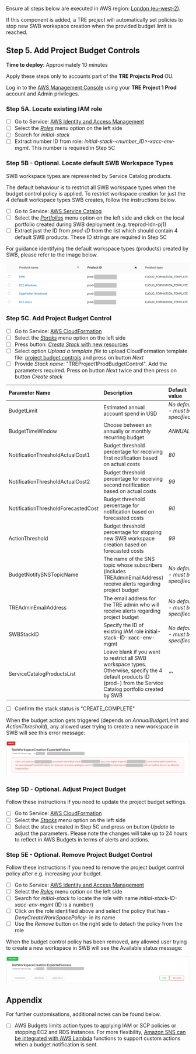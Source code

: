 Ensure all steps below are executed in AWS region: [London (eu-west-2)](https://eu-west-2.console.aws.amazon.com/).

If this component is added, a TRE project will automatically set policies to stop new SWB workspace creation when the provided budget limit is reached.

## Step 5. Add Project Budget Controls

**Time to deploy**: Approximately 10 minutes

Apply these steps only to accounts part of the **TRE Projects Prod** OU.

Log in to the [AWS Management Console](https://console.aws.amazon.com/) using your **TRE Project 1 Prod** account and Admin privileges.

### Step 5A. Locate existing IAM role

- [ ] Go to Service: [AWS Identity and Access Management](https://us-east-1.console.aws.amazon.com/iamv2/home#/home)
- [ ] Select the [*Roles*](https://us-east-1.console.aws.amazon.com/iamv2/home#/roles) menu option on the left side
- [ ] Search for *initial-stack*
- [ ] Extract number ID from role: *initial-stack-<number_ID>-xacc-env-mgmt*. This number is required in Step 5C

### Step 5B - Optional. Locate default SWB Workspace Types

SWB workspace types are represented by Service Catalog products.

The default behaviour is to restrict all SWB workspace types when the budget control policy is applied. To restrict workspace creation for just the 4 default workspace types SWB creates, follow the instructions below.

- [ ] Go to Service: [AWS Service Catalog](https://eu-west-2.console.aws.amazon.com/servicecatalog/home?region=eu-west-2#/home)
- [ ] Select the [*Portfolios*](https://eu-west-2.console.aws.amazon.com/servicecatalog/home?region=eu-west-2#portfolios?activeTab=localAdminPortfolios) menu option on the left side and click on the local portfolio created during SWB deployment (e.g. treprod-ldn-pj1)
- [ ] Extract just the ID from *prod-ID* from the list which should contain 4 default SWB products. These ID strings are required in Step 5C

For guidance identifying the default workspace types (products) created by SWB, please refer to the image below.

![SWB Service Catalog Product IDs](../../res/images/Guidance-ServiceCatalogProductsList.png)

### Step 5C. Add Project Budget Control

- [ ] Go to Service: [AWS CloudFormation](https://eu-west-2.console.aws.amazon.com/cloudformation/home?region=eu-west-2#/)
- [ ] Select the [*Stacks*](https://eu-west-2.console.aws.amazon.com/cloudformation/home?region=eu-west-2#/stacks) menu option on the left side
- [ ] Press button: [*Create Stack* with new resources](https://eu-west-2.console.aws.amazon.com/cloudformation/home?region=eu-west-2#/stacks/create/template)
- [ ] Select option *Upload a template file* to upload CloudFormation template file: [project budget controls](../../src/components/ProjectBudgetControl-Cfn.yaml) and press on button *Next*
- [ ] Provide *Stack name*: "TREProject1ProdBudgetControl". Add the parameters required. Press on button *Next* twice and then press on button *Create stack*

|Parameter Name|Description|Default value|
|:-----------------|:-----------|:-------------|
|BudgetLimit|Estimated annual account spend in USD|*No default - must be specified*|
|BudgetTimeWindow|Choose between an annually or monthly recurring budget|*ANNUALLY*|
|NotificationThresholdActualCost1|Budget threshold percentage for receiving first notification based on actual costs|*80*|
|NotificationThresholdActualCost2|Budget threshold percentage for receiving second notification based on actual costs|*99*|
|NotificationThresholdForecastedCost|Budget threshold percentage for notification based on forecasted costs|*90*|
|ActionThreshold|Budget threshold percentage for stopping new SWB workspace creation based on forecasted costs|*99*|
|BudgetNotifySNSTopicName|The name of the SNS topic whose subscribers (includes TREAdminEmailAddress) receive alerts regarding project budget|*No default - must be specified*|
|TREAdminEmailAddress|The email address for the TRE admin who will receive alerts regarding project budget|*No default - must be specified*|
|SWBStackID|Specify the ID of existing IAM role initial-stack-ID-xacc-env-mgmt|*No default - must be specified*|
|ServiceCatalogProductsList|Leave blank if you want to restrict all SWB workspace types. Otherwise, specify the 4 default products ID (prod-<ID>) from the Service Catalog portfolio created by SWB|*""*|

- [ ] Confirm the stack status is "CREATE_COMPLETE"

When the budget action gets triggered (depends on *AnnualBudgetLimit* and *ActionThreshold*), any allowed user trying to create a new workspace in SWB will see this error message:

![SWB Workspace Creation Expected Failure](../../res/images/Status-DenySWBWorkspaceCreation.png)

### Step 5D - Optional. Adjust Project Budget

Follow these instructions if you need to update the project budget settings.

- [ ] Go to Service: [AWS CloudFormation](https://eu-west-2.console.aws.amazon.com/cloudformation/home?region=eu-west-2#/)
- [ ] Select the [*Stacks*](https://eu-west-2.console.aws.amazon.com/cloudformation/home?region=eu-west-2#/stacks) menu option on the left side
- [ ] Select the stack created in Step 5C and press on button *Update* to adjust the parameters. Please note the changes will take up to 24 hours to reflect in AWS Budgets in terms of alerts and actions.

### Step 5E - Optional. Remove Project Budget Control

Follow these instructions if you need to remove the project budget control policy after e.g. increasing your budget.

- [ ] Go to Service: [AWS Identity and Access Management](https://us-east-1.console.aws.amazon.com/iamv2/home)
- [ ] Select the [*Roles*](https://us-east-1.console.aws.amazon.com/iamv2/home#/roles) menu option on the left side
- [ ] Search for *initial-stack* to locate the role with name *initial-stack-ID-xacc-env-mgmt* (ID is a number)
- [ ] Click on the role identified above and select the policy that has *-DenyCreateWorkSpacePolicy-* in its name
- [ ] Use the *Remove* button on the right side to detach the policy from the role

When the budget control policy has been removed, any allowed user trying to create a new workspace in SWB will see the Available status message:

![SWB Workspace Creation Expected Success](../../res/images/Status-AllowSWBWorkspaceCreation.png)

## Appendix

For further customisations, additional notes can be found below.

- [ ] AWS Budgets limits action types to applying IAM or SCP policies or stopping EC2 and RDS instances. For more flexibility, [Amazon SNS can be integrated with AWS Lambda](https://docs.aws.amazon.com/sns/latest/dg/sns-lambda-as-subscriber.html) functions to support custom actions when a budget notification is sent.
